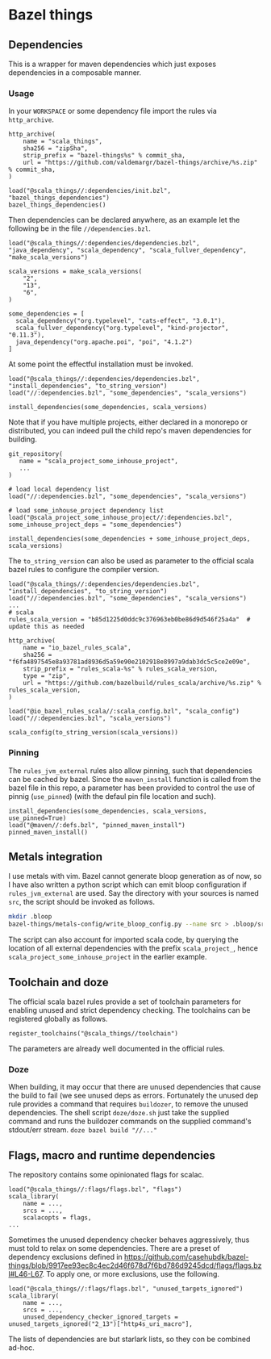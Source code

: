 # Bazel things
## Dependencies
This is a wrapper for maven dependencies which just exposes dependencies in a composable manner.
### Usage
In your `WORKSPACE` or some dependency file import the rules via `http_archive`.
```starlark
http_archive(
    name = "scala_things",
    sha256 = "zipSha",
    strip_prefix = "bazel-things%s" % commit_sha,
    url = "https://github.com/valdemargr/bazel-things/archive/%s.zip" % commit_sha,
)

load("@scala_things//:dependencies/init.bzl", "bazel_things_dependencies")
bazel_things_dependencies()
```
Then dependencies can be declared anywhere, as an example let the following be in the file `//dependencies.bzl`.
```starlark
load("@scala_things//:dependencies/dependencies.bzl", "java_dependency", "scala_dependency", "scala_fullver_dependency", "make_scala_versions")

scala_versions = make_scala_versions(
    "2",
    "13",
    "6",
)

some_dependencies = [
  scala_dependency("org.typelevel", "cats-effect", "3.0.1"),
  scala_fullver_dependency("org.typelevel", "kind-projector", "0.11.3"),
  java_dependency("org.apache.poi", "poi", "4.1.2")
]
```
At some point the effectful installation must be invoked.
```starlark
load("@scala_things//:dependencies/dependencies.bzl", "install_dependencies", "to_string_version")
load("//:dependencies.bzl", "some_dependencies", "scala_versions")

install_dependencies(some_dependencies, scala_versions)
```
Note that if you have multiple projects, either declared in a monorepo or distributed, you can indeed pull the child repo's maven dependencies for building.
```starlark
git_repository(
   name = "scala_project_some_inhouse_project",
   ...
)

# load local dependency list
load("//:dependencies.bzl", "some_dependencies", "scala_versions")

# load some_inhouse_project dependency list
load("@scala_project_some_inhouse_project//:dependencies.bzl", some_inhouse_project_deps = "some_dependencies")

install_dependencies(some_dependencies + some_inhouse_project_deps, scala_versions)
```
The `to_string_version` can also be used as parameter to the official scala bazel rules to configure the compiler version.
```starlark
load("@scala_things//:dependencies/dependencies.bzl", "install_dependencies", "to_string_version")
load("//:dependencies.bzl", "some_dependencies", "scala_versions")
...
# scala
rules_scala_version = "b85d1225d0ddc9c376963eb0be86d9d546f25a4a"  # update this as needed

http_archive(
    name = "io_bazel_rules_scala",
    sha256 = "f6fa4897545e8a93781ad8936d5a59e90e2102918e8997a9dab3dc5c5ce2e09e",
    strip_prefix = "rules_scala-%s" % rules_scala_version,
    type = "zip",
    url = "https://github.com/bazelbuild/rules_scala/archive/%s.zip" % rules_scala_version,
)

load("@io_bazel_rules_scala//:scala_config.bzl", "scala_config")
load("//:dependencies.bzl", "scala_versions")

scala_config(to_string_version(scala_versions))
```
### Pinning
The `rules_jvm_external` rules also allow pinning, such that dependencies can be cached by bazel.
Since the `maven_install` function is called from the bazel file in this repo, a parameter has been provided to control the use of pinnig (`use_pinned`) (with the defaul pin file location and such).
```starlark
install_dependencies(some_dependencies, scala_versions, use_pinned=True)
load("@maven//:defs.bzl", "pinned_maven_install")
pinned_maven_install()
```
## Metals integration
I use metals with vim.
Bazel cannot generate bloop generation as of now, so I have also written a python script which can emit bloop configuration if `rules_jvm_external` are used.
Say the directory with your sources is named `src`, the script should be invoked as follows.
```bash
mkdir .bloop
bazel-things/metals-config/write_bloop_config.py --name src > .bloop/src.json
```
The script can also account for imported scala code, by querying the location of all external dependencies with the prefix `scala_project_`, hence `scala_project_some_inhouse_project` in the earlier example.
## Toolchain and doze
The official scala bazel rules provide a set of toolchain parameters for enabling unused and strict dependency checking.
The toolchains can be registered globally as follows.
```starlark
register_toolchains("@scala_things//toolchain")
```
The parameters are already well documented in the official rules.
### Doze
When building, it may occur that there are unused dependencies that cause the build to fail (we see unused deps as errors.
Fortunately the unused dep rule provides a command that requires `buildozer`, to remove the unused dependencies.
The shell script `doze/doze.sh` just take the supplied command and runs the buildozer commands on the supplied command's stdout/err stream.
```doze bazel build "//..."```
## Flags, macro and runtime dependencies
The repository contains some opinionated flags for scalac.
```starlark
load("@scala_things//:flags/flags.bzl", "flags")
scala_library(
    name = ...,
    srcs = ...,
    scalacopts = flags,
...
```
Sometimes the unused dependency checker behaves aggressively, thus must told to relax on some dependencies.
There are a preset of dependency exclusions defined in https://github.com/casehubdk/bazel-things/blob/9917ee93ec8c4ec2d46f678d7f6bd786d9245dcd/flags/flags.bzl#L46-L67.
To apply one, or more exclusions, use the following.
```starlark
load("@scala_things//:flags/flags.bzl", "unused_targets_ignored")
scala_library(
    name = ...,
    srcs = ...,
    unused_dependency_checker_ignored_targets = unused_targets_ignored("2_13")["http4s_uri_macro"],
```
The lists of dependencies are but starlark lists, so they con be combined ad-hoc.
